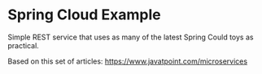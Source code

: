 # Spring Cloud Example

Simple REST service that uses as many of the latest Spring Could toys as practical.

Based on this set of articles: https://www.javatpoint.com/microservices
